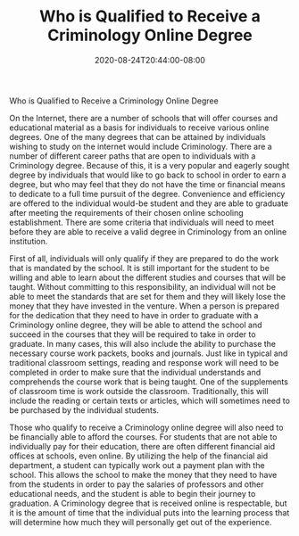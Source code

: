 ﻿---
title: "Who is Qualified to Receive a Criminology Online Degree"
date: 2020-08-24T20:44:00-08:00
description: "criminology Tips for Web Success"
featured_image: "/images/criminology.jpg"
tags: ["criminology"]
---

Who is Qualified to Receive a Criminology Online Degree

On the Internet, there are a number of schools that will offer courses and educational material as a basis for individuals to receive various online degrees.  One of the many degrees that can be attained by individuals wishing to study on the internet would include Criminology.  There are a number of different career paths that are open to individuals with a Criminology degree.  Because of this, it is a very popular and eagerly sought degree by individuals that would like to go back to school in order to earn a degree, but who may feel that they do not have the time or financial means to dedicate to a full time pursuit of the degree.  Convenience and efficiency are offered to the individual would-be student and they are able to graduate after meeting the requirements of their chosen online schooling establishment.  There are some criteria that individuals will need to meet before they are able to receive a valid degree in Criminology from an online institution.

First of all, individuals will only qualify if they are prepared to do the work that is mandated by the school.  It is still important for the student to be willing and able to learn about the different studies and courses that will be taught.  Without committing to this responsibility, an individual will not be able to meet the standards that are set for them and they will likely lose the money that they have invested in the venture.  When a person is prepared for the dedication that they need to have in order to graduate with a Criminology online degree, they will be able to attend the school and succeed in the courses that they will be required to take in order to graduate.  In many cases, this will also include the ability to purchase the necessary course work packets, books and journals.  Just like in typical and traditional classroom settings, reading and response work will need to be completed in order to make sure that the individual understands and comprehends the course work that is being taught.  One of the supplements of classroom time is work outside the classroom.  Traditionally, this will include the reading or certain texts or articles, which will sometimes need to be purchased by the individual students.

Those who qualify to receive a Criminology online degree will also need to be financially able to afford the courses.  For students that are not able to individually pay for their education, there are often different financial aid offices at schools, even online.  By utilizing the help of the financial aid department, a student can typically work out a payment plan with the school.  This allows the school to make the money that they need to have from the students in order to pay the salaries of professors and other educational needs, and the student is able to begin their journey to graduation.  A Criminology degree that is received online is respectable, but it is the amount of time that the individual puts into the learning process that will determine how much they will personally get out of the experience.

